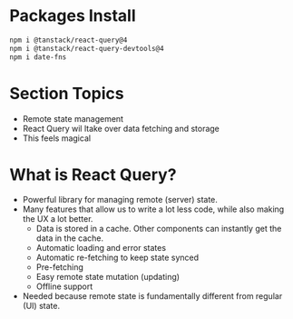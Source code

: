 # Packages Install

```bash
npm i @tanstack/react-query@4
npm i @tanstack/react-query-devtools@4
npm i date-fns
```

# Section Topics

-   Remote state management
-   React Query wil ltake over data fetching and storage
-   This feels magical

# What is React Query?

-   Powerful library for managing remote (server) state.
-   Many features that allow us to write a lot less code, while also making the UX a lot better.
    -   Data is stored in a cache. Other components can instantly get the data in the cache.
    -   Automatic loading and error states
    -   Automatic re-fetching to keep state synced
    -   Pre-fetching
    -   Easy remote state mutation (updating)
    -   Offline support
-   Needed because remote state is fundamentally different from regular (UI) state.
